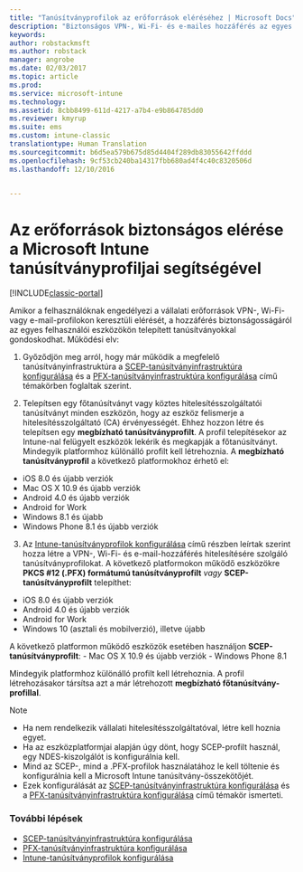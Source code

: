 ```yaml
---
title: "Tanúsítványprofilok az erőforrások eléréséhez | Microsoft Docs"
description: "Biztonságos VPN-, Wi-Fi- és e-mailes hozzáférés az egyes eszközökre telepített tanúsítványok segítségével."
keywords: 
author: robstackmsft
ms.author: robstack
manager: angrobe
ms.date: 02/03/2017
ms.topic: article
ms.prod: 
ms.service: microsoft-intune
ms.technology: 
ms.assetid: 8cbb8499-611d-4217-a7b4-e9b864785dd0
ms.reviewer: kmyrup
ms.suite: ems
ms.custom: intune-classic
translationtype: Human Translation
ms.sourcegitcommit: b6d5ea579b675d85d4404f289db83055642ffddd
ms.openlocfilehash: 9cf53cb240ba14317fbb680ad4f4c40c8320506d
ms.lasthandoff: 12/10/2016


---
```


# <a name="secure-resource-access-with-certificate-profiles-in-microsoft-intune"></a>Az erőforrások biztonságos elérése a Microsoft Intune tanúsítványprofiljai segítségével

[!INCLUDE[classic-portal](../includes/classic-portal.md)]

Amikor a felhasználóknak engedélyezi a vállalati erőforrások VPN-, Wi-Fi- vagy e-mail-profilokon keresztüli elérését, a hozzáférés biztonságosságáról az egyes felhasználói eszközökön telepített tanúsítványokkal gondoskodhat. Működési elv:

1. Győződjön meg arról, hogy már működik a megfelelő tanúsítványinfrastruktúra a [SCEP-tanúsítványinfrastruktúra konfigurálása](configure-certificate-infrastructure-for-scep.md) és a [PFX-tanúsítványinfrastruktúra konfigurálása](configure-certificate-infrastructure-for-pfx.md) című témakörben foglaltak szerint.

2. Telepítsen egy főtanúsítványt vagy köztes hitelesítésszolgáltatói tanúsítványt minden eszközön, hogy az eszköz felismerje a hitelesítésszolgáltató (CA) érvényességét. Ehhez hozzon létre és telepítsen egy **megbízható tanúsítványprofilt**. A profil telepítésekor az Intune-nal felügyelt eszközök lekérik és megkapják a főtanúsítványt. Mindegyik platformhoz különálló profilt kell létrehoznia. A **megbízható tanúsítványprofil** a következő platformokhoz érhető el:
 -  iOS 8.0 és újabb verziók
 -  Mac OS X 10.9 és újabb verziók
 -  Android 4.0 és újabb verziók
 -  Android for Work
 -  Windows 8.1 és újabb
 -  Windows Phone 8.1 és újabb verziók

3. Az [Intune-tanúsítványprofilok konfigurálása](configure-intune-certificate-profiles.md) című részben leírtak szerint hozza létre a VPN-, Wi-Fi- és e-mail-hozzáférés hitelesítésére szolgáló tanúsítványprofilokat. A következő platformokon működő eszközökre **PKCS #12 (.PFX) formátumú tanúsítványprofilt** *vagy* **SCEP-tanúsítványprofilt** telepíthet:

  -  iOS 8.0 és újabb verziók
  -  Android 4.0 és újabb verziók
  -  Android for Work
  -  Windows 10 (asztali és mobilverzió), illetve újabb

  A következő platformon működő eszközök esetében használjon **SCEP-tanúsítványprofilt**:
    -   Mac OS X 10.9 és újabb verziók
    -   Windows Phone 8.1

Mindegyik platformhoz különálló profilt kell létrehoznia. A profil létrehozásakor társítsa azt a már létrehozott **megbízható főtanúsítvány-profillal**.

> [!NOTE]           
> - Ha nem rendelkezik vállalati hitelesítésszolgáltatóval, létre kell hoznia egyet.
>- Ha az eszközplatformjai alapján úgy dönt, hogy SCEP-profilt használ, egy NDES-kiszolgálót is konfigurálnia kell.
>-  Mind az SCEP-, mind a .PFX-profilok használatához le kell töltenie és konfigurálnia kell a Microsoft Intune tanúsítvány-összekötőjét.
>-  Ezek konfigurálását az [SCEP-tanúsítványinfrastruktúra konfigurálása](configure-certificate-infrastructure-for-scep.md) és a [PFX-tanúsítványinfrastruktúra konfigurálása](configure-certificate-infrastructure-for-pfx.md) című témakör ismerteti.

### <a name="next-steps"></a>További lépések
- [SCEP-tanúsítványinfrastruktúra konfigurálása](configure-certificate-infrastructure-for-scep.md)
- [PFX-tanúsítványinfrastruktúra konfigurálása](configure-certificate-infrastructure-for-pfx.md)
- [Intune-tanúsítványprofilok konfigurálása](configure-intune-certificate-profiles.md)

